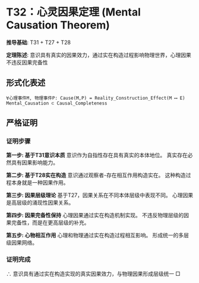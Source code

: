 # T32：心灵因果定理 (Mental Causation Theorem)

**推导基础**: T31 + T27 + T28

**定理陈述**: 意识具有真实的因果效力，通过实在构造过程影响物理世界，心理因果不违反因果完备性

## 形式化表述
```
∀心理事件M, 物理事件P: Cause(M,P) = Reality_Construction_Effect(M ⟷ E)
Mental_Causation ⊂ Causal_Completeness
```

## 严格证明

### 证明步骤

**第一步: 基于T31意识本质**
意识作为自指性存在具有真实的本体地位。
真实存在必然具有因果影响能力。

**第二步: 基于T28实在构造**
意识通过观察者-存在相互作用构造实在。
这种构造过程本身就是一种因果作用。

**第三步: 因果层级理论**
基于T27，因果关系在不同本体层级中表现不同。
心理因果是高层级的涌现性因果关系。

**第四步: 因果完备性保持**
心理因果通过实在构造机制实现。
不违反物理层级的因果完备性，而是在更高层级的补充。

**第五步: 心物相互作用**
心理和物理通过实在构造过程相互影响。
形成统一的多层级因果网络。

### 证明完成
∴ 意识具有通过实在构造实现的真实因果效力，与物理因果形成层级统一 □
